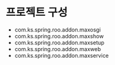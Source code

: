 # 프로젝트 구성 #
  * com.ks.spring.roo.addon.maxosgi
  * com.ks.spring.roo.addon.maxshow
  * com.ks.spring.roo.addon.maxsetup
  * com.ks.spring.roo.addon.maxweb
  * com.ks.spring.roo.addon.maxservice